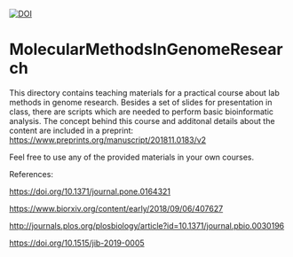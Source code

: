 [![DOI](https://zenodo.org/badge/140651301.svg)](https://zenodo.org/badge/latestdoi/140651301)


# MolecularMethodsInGenomeResearch
This directory contains teaching materials for a practical course about lab methods in genome research. Besides a set of slides for presentation in class, there are scripts which are needed to perform basic bioinformatic analysis. The concept behind this course and additonal details about the content are included in a preprint: https://www.preprints.org/manuscript/201811.0183/v2


Feel free to use any of the provided materials in your own courses.




References:

https://doi.org/10.1371/journal.pone.0164321

https://www.biorxiv.org/content/early/2018/09/06/407627

http://journals.plos.org/plosbiology/article?id=10.1371/journal.pbio.0030196

https://doi.org/10.1515/jib-2019-0005
